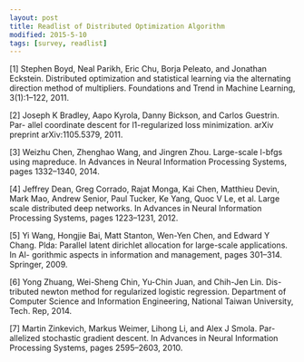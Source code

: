 ```yaml
---
layout: post
title: Readlist of Distributed Optimization Algorithm
modified: 2015-5-10
tags: [survey, readlist]
---
```



[1] Stephen Boyd, Neal Parikh, Eric Chu, Borja Peleato, and Jonathan Eckstein. Distributed optimization and statistical learning via the alternating direction method of multipliers. Foundations and Trend in Machine Learning, 3(1):1–122, 2011.

[2] Joseph K Bradley, Aapo Kyrola, Danny Bickson, and Carlos Guestrin. Par- allel coordinate descent for l1-regularized loss minimization. arXiv preprint arXiv:1105.5379, 2011.

[3] Weizhu Chen, Zhenghao Wang, and Jingren Zhou. Large-scale l-bfgs using mapreduce. In Advances in Neural Information Processing Systems, pages 1332–1340, 2014.

[4] Jeffrey Dean, Greg Corrado, Rajat Monga, Kai Chen, Matthieu Devin, Mark Mao, Andrew Senior, Paul Tucker, Ke Yang, Quoc V Le, et al. Large scale distributed deep networks. In Advances in Neural Information Processing Systems, pages 1223–1231, 2012.

[5] Yi Wang, Hongjie Bai, Matt Stanton, Wen-Yen Chen, and Edward Y Chang. Plda: Parallel latent dirichlet allocation for large-scale applications. In Al- gorithmic aspects in information and management, pages 301–314. Springer, 2009.

[6] Yong Zhuang, Wei-Sheng Chin, Yu-Chin Juan, and Chih-Jen Lin. Dis- tributed newton method for regularized logistic regression. Department of Computer Science and Information Engineering, National Taiwan University, Tech. Rep, 2014.

[7] Martin Zinkevich, Markus Weimer, Lihong Li, and Alex J Smola. Par- allelized stochastic gradient descent. In Advances in Neural Information Processing Systems, pages 2595–2603, 2010.